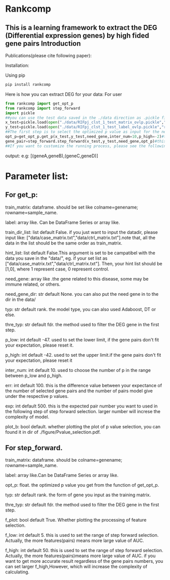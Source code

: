 # Rankcomp
This is a learning framework to extract the DEG (Differential expression genes) by high fided gene pairs
Introduction
-----------------------------
Publications(please cite following paper): 

Installation: 

Using pip
```python
pip install rankcomp
```

Here is how you can extract DEG for your data:
For user
```python
from rankcomp import get_opt_p
from rankcomp import step_forward
import pickle
##you can use the test data saved in the ./data direction as .pickle file type
x_test=pickle.load(open("./data/RIFpj_clst_1_test_matrix_ovlp.pickle","rb"))
y_test=pickle.load(open("./data/RIFpj_clst_1_test_label_ovlp.pickle","rb"))
##The first step is to select the optimized p value as input for the next step.
opt_p=get_opt_p.get_p(x_test,y_test,need_gene,inter_num=10,p_high=-2)#the matrix and label should include two types of case. default 0and 1.
gene_pair=step_forward.step_forward(x_test,y_test,need_gene,opt_p)#this scripts can help you to extract different genes pairs with strong significance.
##If you want to customize the running process, please see the following guidline of parameter setting.
```
output:
e.g: [(geneA,geneB),(geneC,geneD)]



# Parameter list:

##   For get_p:
train_matrix: dataframe. should be set like colname=genename; rowname=sample_name.

label: array like. Can be DataFrame Series or array like.

train_dir_list: list default False. if you just want to input the datadir, please input like:     ["data/case_matrix.txt","data/ctrl_matrix.txt"].note that, all the data in the list should be the same order as train_matrix.

hint_list: list default False.This argument is set to be campatibel with the data you save in the "data/", eg. if your set list as ["data/case_matrix.txt","data/ctrl_matrix.txt"]. Then, your hint list should be [1,0], where 1 represent case, 0 represent control.

need_gene: array like .the gene related to this disease, some may be immune related, or others.

need_gene_dir: str default None. you can also put the need gene in to the dir in the data/

typ: str default rank. the model type, you can also used Adaboost, DT or else.

thre_typ: str default fdr. the method used to filter the DEG gene in the first step.

p_low: int default -47. used to set the lower limit, if the gene pairs don't fit your expectation, please reset it.

p_high: int default -42. used to set the upper limit.if the gene pairs don't fit your expectation, please reset it

inter_num: int default 10. used to choose the number of p in the range between p_low and p_high.

err: int default 100. this is the difference value between your expectance of the number of selected gene pairs and the number of pairs model give under the respective p values.

exp: int default 500. this is the expected pair number you want to used in the following step of step forward selection. larger number will increse the complexity of model.

plot_b: bool default. whether plotting the plot of p value selection, you can found it in dir of ./figure/Pvalue_selection.pdf.


##   For step_forward.
train_matrix: dataframe. should be colname=genename; rowname=sample_name.

label: array like.Can be DataFrame Series or array like.

opt_p: float. the optimized p value you get from the function of get_opt_p.

typ: str default rank. the form of gene you input as the training matrix.

thre_typ: str default fdr. the method used to filter the DEG gene in the first step.

f_plot: bool default True. Whether plotting the processing of feature selection.

f_low: int default 5. this is used to set the range of step forward selection. Actually, the more features(pairs) means more large value of AUC.

f_high: int default 50. this is used to set the range of step forward selection. Actually, the more features(pairs)means more large value of AUC. if you want to get more accurate result regardless of the gene pairs numbers, you can set larger f_high,However, which will increase the complexity of calculating.





